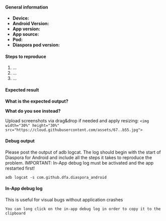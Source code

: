 #### General information


* **Device:**   <!-- eg Nexus 5 -->
* **Android Version:**  <!--eg Android 6.0.1 -->
* **App version:**  <!-- See in About -> Debug. eg 0.1.5, or commit -->
* **App source:**  <!--F-Droid, self build (latest HEAD) Can be left blank if not related -->
* **Pod:**  <!--eg pod.geraspora.de Can be left blank if not related -->
* **Diaspora pod version:**  <!--eg 0.5.99.0-p9bd2337c  (can be found on the bottom) Can be left blank if not related -->


<!--
I have:

- At least version 0.2.0 installed, see About-> Debug. If it is not visible you have an very old version, and 
  your issue will be closed.
- searched open and closed issues for duplicates
- read <https://github.com/Diaspora-for-Android/diaspora-android/blob/master/CONTRIBUTING.md>
- not submitted translations - see [Crowdin](https://crowdin.com/project/diaspora-for-android/invite)  
-->

#### Steps to reproduce

1. …
2. …
3. …


#### Expected result
**What is the expected output?** 

**What do you see instead?**


Upload screenshots via drag&drop if needed and apply resizing:
`<img width="30%" height="30%" src="https://cloud.githubusercontent.com/assets/67..b55.jpg">`


#### Debug output

Please post the output of adb logcat. The log should begin with the start of Diaspora for Android and include all the steps it takes to reproduce the problem.
IMPORTANT: In-App debug log must be activated and the app restarted first!

````
adb logcat -s com.github.dfa.diaspora_android
````

#### In-App debug log

This is useful for visual bugs without application crashes

````
You can long click on the in-app debug log in order to copy it to the clipboard
````
